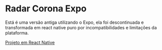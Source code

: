 # Radar Corona Expo

Está é uma versão antiga utilizando o Expo, ela foi descontinuada e transformada em react native puro por incompatibilidades e limitações da plataforma.

[Projeto em React Native](https://github.com/fabiocosta88/RadarCoronaReact)
